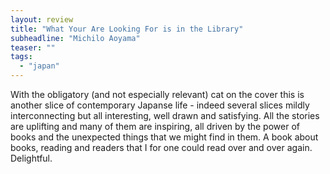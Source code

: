 ```yaml
---
layout: review
title: "What Your Are Looking For is in the Library"
subheadline: "Michilo Aoyama"
teaser: ""
tags:
  - "japan"
---
```


With the obligatory (and not especially relevant) cat on the cover this is another
slice of contemporary Japanse life - indeed several slices mildly interconnecting
but all interesting, well drawn and satisfying. All the stories are uplifting and
many of them are inspiring, all driven by the power of books and the unexpected
things that we might find in them. A book about books, reading and readers that
I for one could read over and over again. Delightful.
